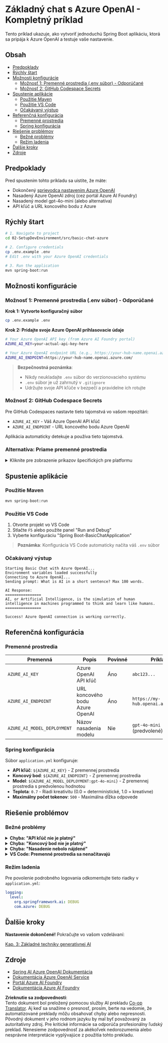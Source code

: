 <!--
CO_OP_TRANSLATOR_METADATA:
{
  "original_hash": "2289320a74aeca1eb844cd7d3a7a9e12",
  "translation_date": "2025-07-21T21:09:29+00:00",
  "source_file": "02-SetupDevEnvironment/src/basic-chat-azure/README.md",
  "language_code": "sk"
}
-->
# Základný chat s Azure OpenAI - Kompletný príklad

Tento príklad ukazuje, ako vytvoriť jednoduchú Spring Boot aplikáciu, ktorá sa pripája k Azure OpenAI a testuje vaše nastavenie.

## Obsah

- [Predpoklady](../../../../../02-SetupDevEnvironment/src/basic-chat-azure)
- [Rýchly štart](../../../../../02-SetupDevEnvironment/src/basic-chat-azure)
- [Možnosti konfigurácie](../../../../../02-SetupDevEnvironment/src/basic-chat-azure)
  - [Možnosť 1: Premenné prostredia (.env súbor) - Odporúčané](../../../../../02-SetupDevEnvironment/src/basic-chat-azure)
  - [Možnosť 2: GitHub Codespace Secrets](../../../../../02-SetupDevEnvironment/src/basic-chat-azure)
- [Spustenie aplikácie](../../../../../02-SetupDevEnvironment/src/basic-chat-azure)
  - [Použitie Maven](../../../../../02-SetupDevEnvironment/src/basic-chat-azure)
  - [Použitie VS Code](../../../../../02-SetupDevEnvironment/src/basic-chat-azure)
  - [Očakávaný výstup](../../../../../02-SetupDevEnvironment/src/basic-chat-azure)
- [Referenčná konfigurácia](../../../../../02-SetupDevEnvironment/src/basic-chat-azure)
  - [Premenné prostredia](../../../../../02-SetupDevEnvironment/src/basic-chat-azure)
  - [Spring konfigurácia](../../../../../02-SetupDevEnvironment/src/basic-chat-azure)
- [Riešenie problémov](../../../../../02-SetupDevEnvironment/src/basic-chat-azure)
  - [Bežné problémy](../../../../../02-SetupDevEnvironment/src/basic-chat-azure)
  - [Režim ladenia](../../../../../02-SetupDevEnvironment/src/basic-chat-azure)
- [Ďalšie kroky](../../../../../02-SetupDevEnvironment/src/basic-chat-azure)
- [Zdroje](../../../../../02-SetupDevEnvironment/src/basic-chat-azure)

## Predpoklady

Pred spustením tohto príkladu sa uistite, že máte:

- Dokončený [sprievodca nastavením Azure OpenAI](../../getting-started-azure-openai.md)  
- Nasadený Azure OpenAI zdroj (cez portál Azure AI Foundry)  
- Nasadený model gpt-4o-mini (alebo alternatíva)  
- API kľúč a URL koncového bodu z Azure  

## Rýchly štart

```bash
# 1. Navigate to project
cd 02-SetupDevEnvironment/src/basic-chat-azure

# 2. Configure credentials
cp .env.example .env
# Edit .env with your Azure OpenAI credentials

# 3. Run the application
mvn spring-boot:run
```

## Možnosti konfigurácie

### Možnosť 1: Premenné prostredia (.env súbor) - Odporúčané

**Krok 1: Vytvorte konfiguračný súbor**
```bash
cp .env.example .env
```

**Krok 2: Pridajte svoje Azure OpenAI prihlasovacie údaje**
```bash
# Your Azure OpenAI API key (from Azure AI Foundry portal)
AZURE_AI_KEY=your-actual-api-key-here

# Your Azure OpenAI endpoint URL (e.g., https://your-hub-name.openai.azure.com/)
AZURE_AI_ENDPOINT=https://your-hub-name.openai.azure.com/
```

> **Bezpečnostná poznámka**: 
> - Nikdy neukladajte `.env` súbor do verzionovacieho systému
> - `.env` súbor je už zahrnutý v `.gitignore`
> - Udržujte svoje API kľúče v bezpečí a pravidelne ich rotujte

### Možnosť 2: GitHub Codespace Secrets

Pre GitHub Codespaces nastavte tieto tajomstvá vo vašom repozitári:
- `AZURE_AI_KEY` - Váš Azure OpenAI API kľúč
- `AZURE_AI_ENDPOINT` - URL koncového bodu Azure OpenAI

Aplikácia automaticky detekuje a používa tieto tajomstvá.

### Alternatíva: Priame premenné prostredia

<details>
<summary>Kliknite pre zobrazenie príkazov špecifických pre platformu</summary>

**Linux/macOS (bash/zsh):**
```bash
export AZURE_AI_KEY=your-actual-api-key-here
export AZURE_AI_ENDPOINT=https://your-hub-name.openai.azure.com/
```

**Windows (Command Prompt):**
```cmd
set AZURE_AI_KEY=your-actual-api-key-here
set AZURE_AI_ENDPOINT=https://your-hub-name.openai.azure.com/
```

**Windows (PowerShell):**
```powershell
$env:AZURE_AI_KEY="your-actual-api-key-here"
$env:AZURE_AI_ENDPOINT="https://your-hub-name.openai.azure.com/"
```
</details>

## Spustenie aplikácie

### Použitie Maven

```bash
mvn spring-boot:run
```

### Použitie VS Code

1. Otvorte projekt vo VS Code
2. Stlačte `F5` alebo použite panel "Run and Debug"
3. Vyberte konfiguráciu "Spring Boot-BasicChatApplication"

> **Poznámka**: Konfigurácia VS Code automaticky načíta váš `.env` súbor

### Očakávaný výstup

```
Starting Basic Chat with Azure OpenAI...
Environment variables loaded successfully
Connecting to Azure OpenAI...
Sending prompt: What is AI in a short sentence? Max 100 words.

AI Response:
================
AI, or Artificial Intelligence, is the simulation of human intelligence in machines programmed to think and learn like humans.
================

Success! Azure OpenAI connection is working correctly.
```

## Referenčná konfigurácia

### Premenné prostredia

| Premenná | Popis | Povinné | Príklad |
|----------|-------|---------|---------|
| `AZURE_AI_KEY` | Azure OpenAI API kľúč | Áno | `abc123...` |
| `AZURE_AI_ENDPOINT` | URL koncového bodu Azure OpenAI | Áno | `https://my-hub.openai.azure.com/` |
| `AZURE_AI_MODEL_DEPLOYMENT` | Názov nasadenia modelu | Nie | `gpt-4o-mini` (predvolené) |

### Spring konfigurácia

Súbor `application.yml` konfiguruje:
- **API kľúč**: `${AZURE_AI_KEY}` - Z premennej prostredia
- **Koncový bod**: `${AZURE_AI_ENDPOINT}` - Z premennej prostredia  
- **Model**: `${AZURE_AI_MODEL_DEPLOYMENT:gpt-4o-mini}` - Z premennej prostredia s predvolenou hodnotou
- **Teplota**: `0.7` - Riadi kreativitu (0.0 = deterministické, 1.0 = kreatívne)
- **Maximálny počet tokenov**: `500` - Maximálna dĺžka odpovede

## Riešenie problémov

### Bežné problémy

<details>
<summary><strong>Chyba: "API kľúč nie je platný"</strong></summary>

- Skontrolujte, či je váš `AZURE_AI_KEY` správne nastavený v `.env` súbore
- Overte, že API kľúč je presne skopírovaný z portálu Azure AI Foundry
- Uistite sa, že okolo kľúča nie sú žiadne extra medzery alebo úvodzovky
</details>

<details>
<summary><strong>Chyba: "Koncový bod nie je platný"</strong></summary>

- Uistite sa, že váš `AZURE_AI_ENDPOINT` obsahuje celú URL (napr. `https://your-hub-name.openai.azure.com/`)
- Skontrolujte konzistenciu so záverečnou lomkou
- Overte, že koncový bod zodpovedá vášmu regiónu nasadenia Azure
</details>

<details>
<summary><strong>Chyba: "Nasadenie nebolo nájdené"</strong></summary>

- Overte, že názov nasadenia modelu presne zodpovedá tomu, čo je nasadené v Azure
- Skontrolujte, či je model úspešne nasadený a aktívny
- Skúste použiť predvolený názov nasadenia: `gpt-4o-mini`
</details>

<details>
<summary><strong>VS Code: Premenné prostredia sa nenačítavajú</strong></summary>

- Uistite sa, že váš `.env` súbor je v koreňovom adresári projektu (na rovnakej úrovni ako `pom.xml`)
- Skúste spustiť `mvn spring-boot:run` v integrovanom termináli VS Code
- Skontrolujte, či je správne nainštalované rozšírenie Java pre VS Code
- Overte, že konfigurácia spustenia obsahuje `"envFile": "${workspaceFolder}/.env"`
</details>

### Režim ladenia

Pre povolenie podrobného logovania odkomentujte tieto riadky v `application.yml`:

```yaml
logging:
  level:
    org.springframework.ai: DEBUG
    com.azure: DEBUG
```

## Ďalšie kroky

**Nastavenie dokončené!** Pokračujte vo vašom vzdelávaní:

[Kap. 3: Základné techniky generatívnej AI](../../../03-CoreGenerativeAITechniques/README.md)

## Zdroje

- [Spring AI Azure OpenAI Dokumentácia](https://docs.spring.io/spring-ai/reference/api/clients/azure-openai-chat.html)
- [Dokumentácia Azure OpenAI Service](https://learn.microsoft.com/azure/ai-services/openai/)
- [Portál Azure AI Foundry](https://ai.azure.com/)
- [Dokumentácia Azure AI Foundry](https://learn.microsoft.com/azure/ai-foundry/how-to/create-projects?tabs=ai-foundry&pivots=hub-project)

**Zrieknutie sa zodpovednosti**:  
Tento dokument bol preložený pomocou služby AI prekladu [Co-op Translator](https://github.com/Azure/co-op-translator). Aj keď sa snažíme o presnosť, prosím, berte na vedomie, že automatizované preklady môžu obsahovať chyby alebo nepresnosti. Pôvodný dokument v jeho rodnom jazyku by mal byť považovaný za autoritatívny zdroj. Pre kritické informácie sa odporúča profesionálny ľudský preklad. Nenesieme zodpovednosť za akékoľvek nedorozumenia alebo nesprávne interpretácie vyplývajúce z použitia tohto prekladu.
